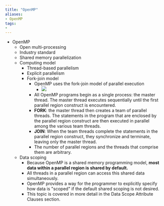 ```yaml
---
title: "OpenMP"
aliases:
- OpenMP
tags:
- 
---
```


- OpenMP
    - Open multi-processing
    - Industry standard
    - Shared memory parallelization
    - Computing model
        - Thread-based parallelism
        - Explicit parallelism
        - Fork-join model
            - OpenMP uses the fork-join model of parallel execution
                - ![](https://hpc.llnl.gov/sites/default/files/fork_join2.gif)  
            - All OpenMP programs begin as a single process: the master thread. The master thread executes sequentially until the first parallel region construct is encountered.
            - **FORK**: the master thread then creates a team of parallel threads. The statements in the program that are enclosed by the parallel region construct are then executed in parallel among the various team threads.
            - **JOIN**: When the team threads complete the statements in the parallel region construct, they synchronize and terminate, leaving only the master thread.
            - The number of parallel regions and the threads that comprise them are arbitrary.
    - Data scoping
        - Because OpenMP is a shared memory programming model, **most data within a parallel region is shared by default.**
        - All threads in a parallel region can access this shared data simultaneously.
        - OpenMP provides a way for the programmer to explicitly specify how data is "scoped" if the default shared scoping is not desired.
        - This topic is covered in more detail in the Data Scope Attribute Clauses section.
